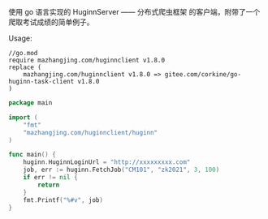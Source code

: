使用 go 语言实现的 HuginnServer —— 分布式爬虫框架 的客户端，附带了一个爬取考试成绩的简单例子。

Usage:
```
//go.mod
require mazhangjing.com/huginnclient v1.8.0
replace (
	mazhangjing.com/huginnclient v1.8.0 => gitee.com/corkine/go-huginn-task-client v1.8.0
)
```
```go
package main

import (
	"fmt"
	"mazhangjing.com/huginnclient/huginn"
)

func main() {
	huginn.HuginnLoginUrl = "http://xxxxxxxxx.com"
	job, err := huginn.FetchJob("CM101", "zk2021", 3, 100)
	if err != nil {
		return
	}
	fmt.Printf("%#v", job)
}
```